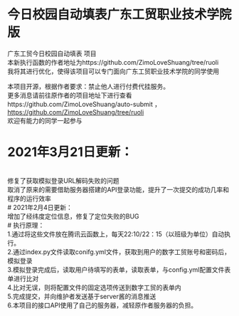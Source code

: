 # 今日校园自动填表广东工贸职业技术学院版
广东工贸今日校园自动填表 项目 <br>
本新执行函数的作者地址为https://github.com/ZimoLoveShuang/tree/ruoli<br>
我将其进行优化，使得该项目可以专门面向广东工贸职业技术学院的同学使用<br>

本项目开源，根据作者要求：禁止他人进行付费代挂服务。<br>
更多消息请前往原作者的项目地址下进行查看https://github.com/ZimoLoveShuang/auto-submit ， https://github.com/ZimoLoveShuang/tree/ruoli <br>
欢迎有能力的同学一起参与 <br>
# 2021年3月21日更新：
<br>
修复了获取模拟登录URL解码失败的问题
<br>
取消了原来的需要借助服务器搭建的API登录功能，提升了一次提交的成功几率和程序的运行效率
<br>
# 2021年2月4日更新：
<br>
增加了经纬度定位信息，修复了定位失败的BUG
<br>
# 执行原理：
<br>
1.通过将这些文件放在腾讯云函数上，每天22:10/22：15（以班级为单位）自动执行。<br>
2.通过index.py文件读取conifg.yml文件，获取到用户的数字工贸账号和密码后，模拟登录<br>
3.模拟登录完成后，读取用户待填写的表单，读取表单，与config.yml配置文件表单进行比对<br>
4.比对无误，则将配置文件的固定选项传送到数字工贸的表单内<br>
5.完成提交，并向维护者发送基于server酱的消息推送<br>
6.本项目的接口API使用了自己的服务器，减轻原作者服务器的负担。
